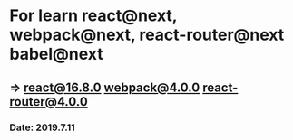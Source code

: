 
# For learn react@next, webpack@next, react-router@next babel@next 
## => react@16.8.0  webpack@4.0.0 react-router@4.0.0 
### Date: 2019.7.11

